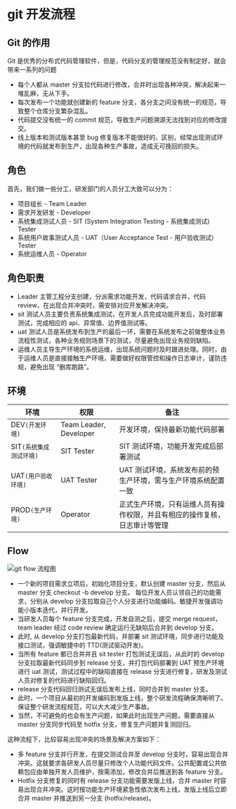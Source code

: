 # git 开发流程

[](https://www.jianshu.com/p/4d7512b78562)
[](https://cloud.tencent.com/developer/article/1592957)

## Git 的作用

Git 是优秀的分布式代码管理软件，但是，代码分支的管理规范没有制定好，就会带来一系列的问题

* 每个人都从 master 分支拉代码进行修改，合并时出现各种冲突，解决起来一堆乱麻，无从下手。
* 每次发布一个功能就创建新的 feature 分支，各分支之间没有统一的规范，导致整个仓库分支繁杂混乱。
* 代码提交没有统一的 commit 规范，导致生产问题溯源无法找到对应的修改提交。
* 线上版本和测试版本甚至 bug 修复版本不能很好的、区别，经常出现测试环境的代码就发布到生产，出现各种生产事故，造成无可挽回的损失。

## 角色

首先，我们做一些分工，研发部门的人员分工大致可以分为：

* 项目组长 - Team Leader
* 需求开发研发 - Developer
* 系统集成测试人员 - SIT (System Integration Testing - 系统集成测试) Tester
* 系统用户故事测试人员 - UAT（User Acceptance Test - 用户验收测试） Tester
* 系统运维人员 - Operator

## 角色职责

* Leader 主管工程分支创建，分派需求功能开发，代码请求合并，代码 review，在出现合并冲突时，需安排对应开发解决冲突。
* sit 测试人员主要负责系统集成测试，在开发人员完成功能开发后，及时部署测试，完成相应的 api、异常值、边界值测试等。
* uat 测试人员是系统发布到生产的最后一环，需要在系统发布之前做整体业务流程性测试，各种业务规则场景下的测试，尽量避免出现业务规则缺陷。
* 运维人员主导生产环境的系统运维，出现系统问题时及时跟进处理。同时，由于运维人员是直接接触生产环境，需要做好权限管控和操作日志审计，谨防违规，避免出现 “删库跑路”。

## 环境

|   环境   | 权限 | 备注 |
|------ | -------- | ------- |
|DEV`(开发环境)`|Team Leader, Developer|开发环境，保持最新功能代码部署|
|SIT`(系统集成测试环境)`|SIT Tester|SIT 测试环境，功能开发完成后部署测试|
|UAT`(用户验收环境)`|UAT Tester|UAT 测试环境，系统发布前的预生产环境，需与生产环境系统配置一致|
|PROD`(生产环境)`|Operator|正式生产环境，只有运维人员有操作权限，并且有相应的操作复核，日志审计等管理|

## Flow

![git flow 流程图](/blog/images/git/git10.jpeg)

* 一个新的项目需求立项后，初始化项目分支，默认创建 master 分支，然后从 master 分支 checkout -b develop 分支。
每位开发人员认领自己的功能需求，分别从 develop 分支拉取自己个人分支进行功能编码。敏捷开发强调功能小版本迭代，并行开发。
* 当研发人员每个 feature 分支完成，开发自测之后，提交 merge request，team leader 经过 code review 确定运行无缺陷后合并到 develop 分支。
* 此时, 从 develop 分支打包最新代码，并部署 sit 测试环境，同步进行功能及接口测试，强调敏捷中的 TTD(测试驱动开发)。
* 当所有 feature 都已合并并且 sit tester 打包测试无误后，从此时的 develop 分支拉取最新代码同步到 release 分支，并打包代码部署到 UAT 预生产环境进行 uat 测试，测试过程中的缺陷直接在 release 分支进行修复，研发及测试人员对修复的代码进行缺陷回归。
* release 分支代码回归测试无误后发布上线，同时合并到 master 分支。
* 此时，一个项目从最初的开发编码到发版上线，整个研发流程确保清晰明了。保证整个研发流程规范，可以大大减少生产事故。
* 当然，不可避免的也会有生产问题，如果此时出现生产问题，需要直接从 master 分支同步代码至 hotfix 分支，修复生产问题并复测回归。

这种流程下，比较容易出现冲突的场景及解决方案如下：

* 多 feature 分支并行开发，在提交测试合并至 develop 分支时，容易出现合并冲突。这就要求各研发人员尽量只修改个人功能代码文件。公共配置或公共依赖包应由单独开发人员维护，按需添加，修改合并后推送到各 feature 分支。
* Hotfix 分支修复的同时有 release 分支功能需要发版上线，合并 master 时容易出现合并冲突。这时按功能生产环境紧急性依次发布上线，发版上线后立即合并 master 并推送到另一分支 (hotfix/release)。

